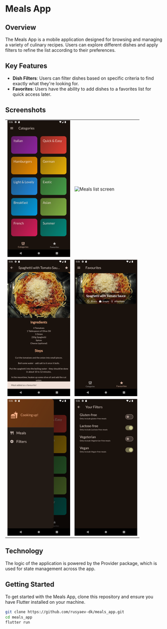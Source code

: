 # Meals App

## Overview
The Meals App is a mobile application designed for browsing and managing a variety of culinary recipes. Users can explore different dishes and apply filters to refine the list according to their preferences.

## Key Features
- **Dish Filters**: Users can filter dishes based on specific criteria to find exactly what they're looking for.
- **Favorites**: Users have the ability to add dishes to a favorites list for quick access later.

## Screenshots

<table>
  <tr>
    <td>
      <img src="/screenshots/main_menu_screen.png" alt="Main menu" title="Main menu" width="200"/>
    </td>
    <td>
      <img src="/screenshots/meals_list_screen.png" alt="Meals list screen" title="Meals list screen" width="200"/>
    </td>
  </tr>
  <tr>
    <td>
      <img src="/screenshots/meal_details_screen.png" alt="Meal details screen" title="Meal details screen" width="200"/>
    </td>
    <td>
      <img src="/screenshots/favourites_screen.png" alt="Meal details screen" title="Meal details screen" width="200"/>
    </td>
  </tr>
  <tr>
    <td>
      <img src="/screenshots/drawer.png" alt="Filters Screen" title="Filters Screen" width="200"/>
    </td>
     <td>
      <img src="/screenshots/filters_screen.png" alt="Filters Screen" title="Filters Screen" width="200"/>
    </td>
  </tr>
</table>


## Technology
The logic of the application is powered by the Provider package, which is used for state management across the app.

## Getting Started
To get started with the Meals App, clone this repository and ensure you have Flutter installed on your machine.

```bash
git clone https://github.com/rusyaev-dk/meals_app.git
cd meals_app
flutter run
